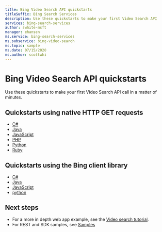 ```yaml
---
title: Bing Video Search API quickstarts
titleSuffix: Bing Search Services
description: Use these quickstarts to make your first Video Search API call in a matter of minutes.
services: bing-search-services
author: swhite-msft
manager: ehansen
ms.service: bing-search-services
ms.subservice: bing-video-search
ms.topic: sample
ms.date: 07/15/2020
ms.author: scottwhi
---
```


# Bing Video Search API quickstarts

Use these quickstarts to make your first Video Search API call in a matter of minutes.

## Quickstarts using native HTTP GET requests

- [C#](rest/csharp.md)
- [Java](rest/java.md)
- [JavaScript](rest/nodejs.md)
- [PHP](rest/php.md)
- [Python](rest/python.md)
- [Ruby](rest/ruby.md)


## Quickstarts using the Bing client library

- [C#](sdk/video-search-client-library-csharp.md)
- [Java](sdk/video-search-client-library-java.md)
- [JavaScript](sdk/video-search-client-library-javascript.md)
- [python](sdk/video-search-client-library-python.md)


## Next steps

- For a more in depth web app example, see the [Video search tutorial](../tutorial/bing-video-search-single-page-app.md).
- For REST and SDK samples, see [Samples](../samples.md)